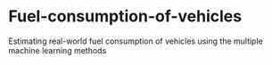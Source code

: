 # Fuel-consumption-of-vehicles
Estimating real-world fuel consumption of vehicles using the multiple machine learning methods

